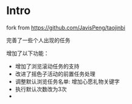 # Intro
fork from https://github.com/JavisPeng/taojinbi

完善了一些个人出现的任务

增加了以下功能：

* 增加了浏览滚动任务的支持
* 改进了摇色子活动的前置任务处理
* 调整默认浏览任务名单: 增加心愿礼物关键字
* 执行默认次数改为3次
* 